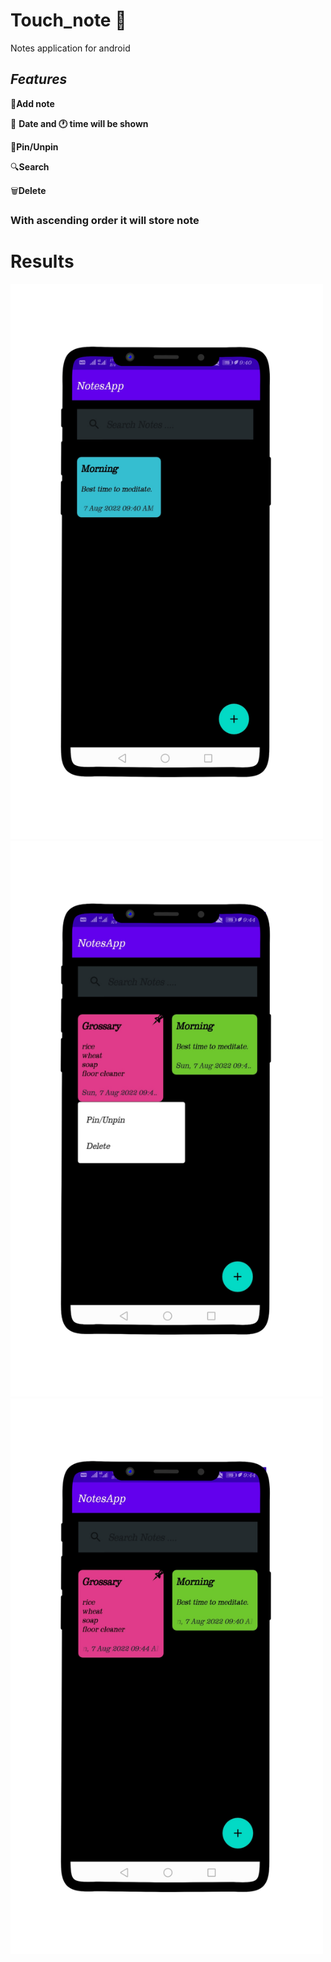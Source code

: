 # Touch_note :bookmark:
Notes application for android


## _Features_

:page_facing_up:**Add note**
 
 :date: **Date and :clock1: time will be shown**
 
 :pushpin:**Pin/Unpin**
 
 :mag:**Search**

 :wastebasket:**Delete**
 
### With ascending order it will store note


# Results
<p float="left">
  <img src="https://github.com/Samarthasbhat/touch_note/blob/master/s1.png" width="500" />
  <img src="https://github.com/Samarthasbhat/touch_note/blob/master/s2.png" width="500" /> 
  <img src="https://github.com/Samarthasbhat/touch_note/blob/master/s3.png" width="500" /> 
  
 
</p>
